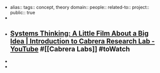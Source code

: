 - alias::
  tags:: concept, theory
  domain::
  people::
  related-to::
  project::
  public:: true
-
- [Systems Thinking: A Little Film About a Big Idea | Introduction to Cabrera Research Lab - YouTube](https://www.youtube.com/watch?v=-sfiReUu3o0) #[[Cabrera Labs]] #toWatch
	-
-
-